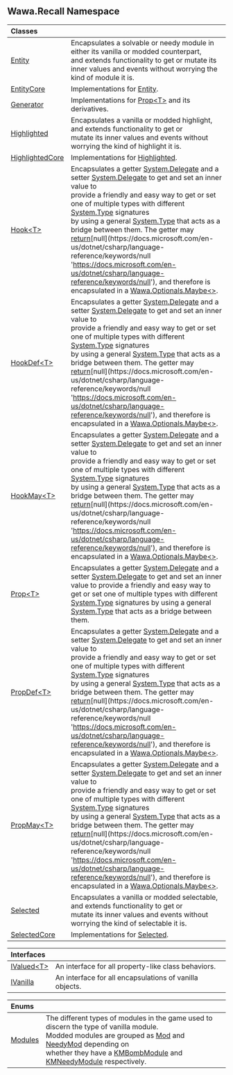 ## Wawa.Recall Namespace

| Classes | |
| :--- | :--- |
| [Entity](Entity.md 'Wawa.Recall.Entity') | Encapsulates a solvable or needy module in either its vanilla or modded counterpart,<br/>and extends functionality to get or mutate its inner values and events without worrying the kind of module it is. |
| [EntityCore](EntityCore.md 'Wawa.Recall.EntityCore') | Implementations for [Entity](Entity.md 'Wawa.Recall.Entity'). |
| [Generator](Generator.md 'Wawa.Recall.Generator') | Implementations for [Prop&lt;T&gt;](Prop{T}.md 'Wawa.Recall.Prop<T>') and its derivatives. |
| [Highlighted](Highlighted.md 'Wawa.Recall.Highlighted') | Encapsulates a vanilla or modded highlight, and extends functionality to get or<br/>mutate its inner values and events without worrying the kind of highlight it is. |
| [HighlightedCore](HighlightedCore.md 'Wawa.Recall.HighlightedCore') | Implementations for [Highlighted](Highlighted.md 'Wawa.Recall.Highlighted'). |
| [Hook&lt;T&gt;](Hook{T}.md 'Wawa.Recall.Hook<T>') | Encapsulates a getter [System.Delegate](https://docs.microsoft.com/en-us/dotnet/api/System.Delegate 'System.Delegate') and a setter [System.Delegate](https://docs.microsoft.com/en-us/dotnet/api/System.Delegate 'System.Delegate') to get and set an inner value to<br/>provide a friendly and easy way to get or set one of multiple types with different [System.Type](https://docs.microsoft.com/en-us/dotnet/api/System.Type 'System.Type') signatures<br/>by using a general [System.Type](https://docs.microsoft.com/en-us/dotnet/api/System.Type 'System.Type') that acts as a bridge between them. The getter may [return](https://docs.microsoft.com/en-us/dotnet/csharp/language-reference/keywords/return 'https://docs.microsoft.com/en-us/dotnet/csharp/language-reference/keywords/return')[null](https://docs.microsoft.com/en-us/dotnet/csharp/language-reference/keywords/null 'https://docs.microsoft.com/en-us/dotnet/csharp/language-reference/keywords/null'), and therefore is encapsulated in a [Wawa.Optionals.Maybe&lt;&gt;](https://docs.microsoft.com/en-us/dotnet/api/Wawa.Optionals.Maybe-1 'Wawa.Optionals.Maybe`1'). |
| [HookDef&lt;T&gt;](HookDef{T}.md 'Wawa.Recall.HookDef<T>') | Encapsulates a getter [System.Delegate](https://docs.microsoft.com/en-us/dotnet/api/System.Delegate 'System.Delegate') and a setter [System.Delegate](https://docs.microsoft.com/en-us/dotnet/api/System.Delegate 'System.Delegate') to get and set an inner value to<br/>provide a friendly and easy way to get or set one of multiple types with different [System.Type](https://docs.microsoft.com/en-us/dotnet/api/System.Type 'System.Type') signatures<br/>by using a general [System.Type](https://docs.microsoft.com/en-us/dotnet/api/System.Type 'System.Type') that acts as a bridge between them. The getter may [return](https://docs.microsoft.com/en-us/dotnet/csharp/language-reference/keywords/return 'https://docs.microsoft.com/en-us/dotnet/csharp/language-reference/keywords/return')[null](https://docs.microsoft.com/en-us/dotnet/csharp/language-reference/keywords/null 'https://docs.microsoft.com/en-us/dotnet/csharp/language-reference/keywords/null'), and therefore is encapsulated in a [Wawa.Optionals.Maybe&lt;&gt;](https://docs.microsoft.com/en-us/dotnet/api/Wawa.Optionals.Maybe-1 'Wawa.Optionals.Maybe`1'). |
| [HookMay&lt;T&gt;](HookMay{T}.md 'Wawa.Recall.HookMay<T>') | Encapsulates a getter [System.Delegate](https://docs.microsoft.com/en-us/dotnet/api/System.Delegate 'System.Delegate') and a setter [System.Delegate](https://docs.microsoft.com/en-us/dotnet/api/System.Delegate 'System.Delegate') to get and set an inner value to<br/>provide a friendly and easy way to get or set one of multiple types with different [System.Type](https://docs.microsoft.com/en-us/dotnet/api/System.Type 'System.Type') signatures<br/>by using a general [System.Type](https://docs.microsoft.com/en-us/dotnet/api/System.Type 'System.Type') that acts as a bridge between them. The getter may [return](https://docs.microsoft.com/en-us/dotnet/csharp/language-reference/keywords/return 'https://docs.microsoft.com/en-us/dotnet/csharp/language-reference/keywords/return')[null](https://docs.microsoft.com/en-us/dotnet/csharp/language-reference/keywords/null 'https://docs.microsoft.com/en-us/dotnet/csharp/language-reference/keywords/null'), and therefore is encapsulated in a [Wawa.Optionals.Maybe&lt;&gt;](https://docs.microsoft.com/en-us/dotnet/api/Wawa.Optionals.Maybe-1 'Wawa.Optionals.Maybe`1'). |
| [Prop&lt;T&gt;](Prop{T}.md 'Wawa.Recall.Prop<T>') | Encapsulates a getter [System.Delegate](https://docs.microsoft.com/en-us/dotnet/api/System.Delegate 'System.Delegate') and a setter [System.Delegate](https://docs.microsoft.com/en-us/dotnet/api/System.Delegate 'System.Delegate') to get and set an inner value to provide a friendly and easy way to get or set one of multiple types with different [System.Type](https://docs.microsoft.com/en-us/dotnet/api/System.Type 'System.Type') signatures by using a general [System.Type](https://docs.microsoft.com/en-us/dotnet/api/System.Type 'System.Type') that acts as a bridge between them. |
| [PropDef&lt;T&gt;](PropDef{T}.md 'Wawa.Recall.PropDef<T>') | Encapsulates a getter [System.Delegate](https://docs.microsoft.com/en-us/dotnet/api/System.Delegate 'System.Delegate') and a setter [System.Delegate](https://docs.microsoft.com/en-us/dotnet/api/System.Delegate 'System.Delegate') to get and set an inner value to<br/>provide a friendly and easy way to get or set one of multiple types with different [System.Type](https://docs.microsoft.com/en-us/dotnet/api/System.Type 'System.Type') signatures<br/>by using a general [System.Type](https://docs.microsoft.com/en-us/dotnet/api/System.Type 'System.Type') that acts as a bridge between them. The getter may [return](https://docs.microsoft.com/en-us/dotnet/csharp/language-reference/keywords/return 'https://docs.microsoft.com/en-us/dotnet/csharp/language-reference/keywords/return')[null](https://docs.microsoft.com/en-us/dotnet/csharp/language-reference/keywords/null 'https://docs.microsoft.com/en-us/dotnet/csharp/language-reference/keywords/null'), and therefore is encapsulated in a [Wawa.Optionals.Maybe&lt;&gt;](https://docs.microsoft.com/en-us/dotnet/api/Wawa.Optionals.Maybe-1 'Wawa.Optionals.Maybe`1'). |
| [PropMay&lt;T&gt;](PropMay{T}.md 'Wawa.Recall.PropMay<T>') | Encapsulates a getter [System.Delegate](https://docs.microsoft.com/en-us/dotnet/api/System.Delegate 'System.Delegate') and a setter [System.Delegate](https://docs.microsoft.com/en-us/dotnet/api/System.Delegate 'System.Delegate') to get and set an inner value to<br/>provide a friendly and easy way to get or set one of multiple types with different [System.Type](https://docs.microsoft.com/en-us/dotnet/api/System.Type 'System.Type') signatures<br/>by using a general [System.Type](https://docs.microsoft.com/en-us/dotnet/api/System.Type 'System.Type') that acts as a bridge between them. The getter may [return](https://docs.microsoft.com/en-us/dotnet/csharp/language-reference/keywords/return 'https://docs.microsoft.com/en-us/dotnet/csharp/language-reference/keywords/return')[null](https://docs.microsoft.com/en-us/dotnet/csharp/language-reference/keywords/null 'https://docs.microsoft.com/en-us/dotnet/csharp/language-reference/keywords/null'), and therefore is encapsulated in a [Wawa.Optionals.Maybe&lt;&gt;](https://docs.microsoft.com/en-us/dotnet/api/Wawa.Optionals.Maybe-1 'Wawa.Optionals.Maybe`1'). |
| [Selected](Selected.md 'Wawa.Recall.Selected') | Encapsulates a vanilla or modded selectable, and extends functionality to get or<br/>mutate its inner values and events without worrying the kind of selectable it is. |
| [SelectedCore](SelectedCore.md 'Wawa.Recall.SelectedCore') | Implementations for [Selected](Selected.md 'Wawa.Recall.Selected'). |

| Interfaces | |
| :--- | :--- |
| [IValued&lt;T&gt;](IValued{T}.md 'Wawa.Recall.IValued<T>') | An interface for all property-like class behaviors. |
| [IVanilla](IVanilla.md 'Wawa.Recall.IVanilla') | An interface for all encapsulations of vanilla objects. |

| Enums | |
| :--- | :--- |
| [Modules](Modules.md 'Wawa.Recall.Modules') | The different types of modules in the game used to discern the type of vanilla module.<br/>Modded modules are grouped as [Mod](Modules.md#Wawa.Recall.Modules.Mod 'Wawa.Recall.Modules.Mod') and [NeedyMod](Modules.md#Wawa.Recall.Modules.NeedyMod 'Wawa.Recall.Modules.NeedyMod') depending on<br/>whether they have a [KMBombModule](https://docs.microsoft.com/en-us/dotnet/api/KMBombModule 'KMBombModule') and [KMNeedyModule](https://docs.microsoft.com/en-us/dotnet/api/KMNeedyModule 'KMNeedyModule') respectively. |
